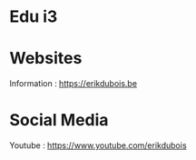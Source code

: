 # Edu i3 


# Websites

Information : https://erikdubois.be


# Social Media

Youtube  : https://www.youtube.com/erikdubois

